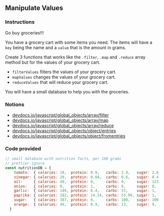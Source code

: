 ## Manipulate Values

### Instructions

Go buy groceries!!!

You have a grocery cart with some items you need.
The items will have a `key` being the name and a `value` that is the amount in grams.

Create 3 functions that works like the `.filter`, `.map` and `.reduce` array method but for the values of your grocery cart.
- `filterValues` filters the values of your grocery cart.
- `mapValues` changes the values of your grocery cart.
- `reduceValues` that will reduce your grocery cart.

You will have a small database to help you with the groceries.

### Notions

- [devdocs.io/javascript/global_objects/array/filter](https://devdocs.io/javascript/global_objects/array/filter)
- [devdocs.io/javascript/global_objects/array/map](https://devdocs.io/javascript/global_objects/array/map)
- [devdocs.io/javascript/global_objects/array/reduce](https://devdocs.io/javascript/global_objects/array/reduce)
- [devdocs.io/javascript/global_objects/object/entries](https://devdocs.io/javascript/global_objects/object/entries)
- [devdocs.io/javascript/global_objects/object/fromentries](https://devdocs.io/javascript/global_objects/object/fromentries)


### Code provided
```js
// small database with nutrition facts, per 100 grams
// prettier-ignore
const nutritionDB = {
    tomato:  { calories: 18,  protein: 0.9,   carbs: 3.9,   sugar: 2.6, fiber: 1.2, fat: 0.2   },
    vinegar: { calories: 20,  protein: 0.04,  carbs: 0.6,   sugar: 0.4, fiber: 0,   fat: 0     },
    oil:     { calories: 48,  protein: 0,     carbs: 0,     sugar: 123, fiber: 0,   fat: 151   },
    onion:   { calories: 0,   protein: 1,     carbs: 9,     sugar: 0,   fiber: 0,   fat: 0     },
    garlic:  { calories: 149, protein: 6.4,   carbs: 33,    sugar: 1,   fiber: 2.1, fat: 0.5   },
    paprika: { calories: 282, protein: 14.14, carbs: 53.99, sugar: 1,   fiber: 0,   fat: 12.89 },
    sugar:   { calories: 387, protein: 0,     carbs: 100,   sugar: 100, fiber: 0,   fat: 0     },
    orange:  { calories: 49,  protein: 0.9,   carbs: 13,    sugar: 9,   fiber: 0.2, fat: 0.1   },
  }
```
